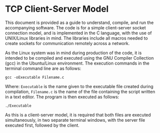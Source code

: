 # TCP Client-Server Model
This document is provided as a guide to understand, compile, and run the accompanying software. The code is for a simple client-server socket connection model, and is implemented in the C language, with the use of UNIX/Linux libraries in mind. The libraries include all macros needed to create sockets for communication remotely across a network.

As the Linux system was in mind during production of the code, it is intended to be compiled and executed using the GNU Compiler Collection (gcc) in the Ubuntu/Linux environment.
The execution commands in the terminal command line are as follows:

`gcc -oExecutable Filename.c`

Where: `Executable` is the name given to the executable file created during compilation,
 `Filename.c` is the name of the file containing the script written in a    	   	  text editor.
The program is then executed as follows:

`./Executable`

As this is a client-server model, it is required that both files are executed simultaneously, in two separate terminal windows, with the server file executed first, followed by the client.
